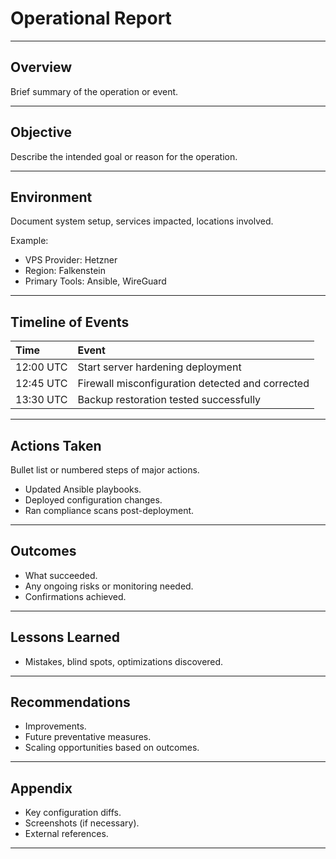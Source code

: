 # Operational Report

---

## Overview

Brief summary of the operation or event.

---

## Objective

Describe the intended goal or reason for the operation.

---

## Environment

Document system setup, services impacted, locations involved.

Example:
- VPS Provider: Hetzner
- Region: Falkenstein
- Primary Tools: Ansible, WireGuard

---

## Timeline of Events

| Time | Event |
|:--|:--|
| 12:00 UTC | Start server hardening deployment |
| 12:45 UTC | Firewall misconfiguration detected and corrected |
| 13:30 UTC | Backup restoration tested successfully |

---

## Actions Taken

Bullet list or numbered steps of major actions.

- Updated Ansible playbooks.
- Deployed configuration changes.
- Ran compliance scans post-deployment.

---

## Outcomes

- What succeeded.
- Any ongoing risks or monitoring needed.
- Confirmations achieved.

---

## Lessons Learned

- Mistakes, blind spots, optimizations discovered.

---

## Recommendations

- Improvements.
- Future preventative measures.
- Scaling opportunities based on outcomes.

---

## Appendix

- Key configuration diffs.
- Screenshots (if necessary).
- External references.

---
